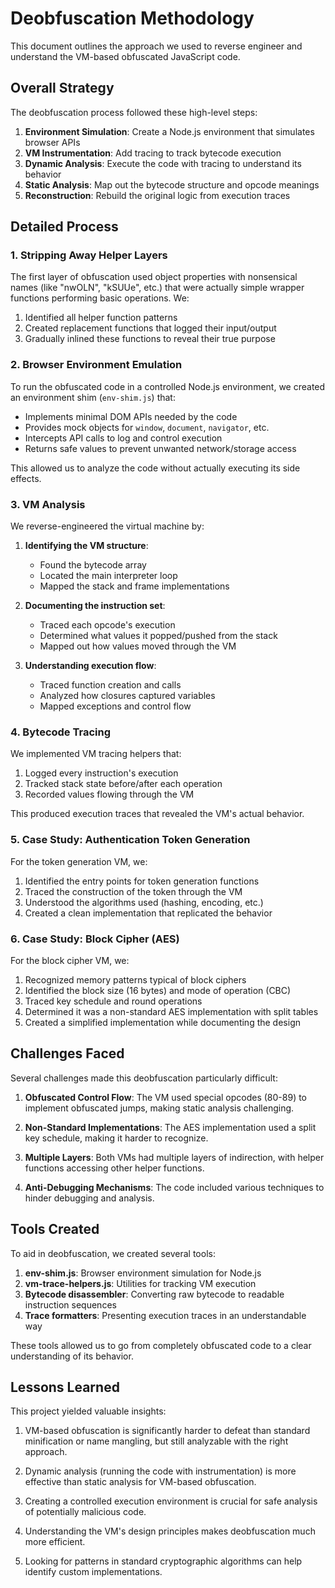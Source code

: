 # Deobfuscation Methodology

This document outlines the approach we used to reverse engineer and understand the VM-based obfuscated JavaScript code.

## Overall Strategy

The deobfuscation process followed these high-level steps:

1. **Environment Simulation**: Create a Node.js environment that simulates browser APIs
2. **VM Instrumentation**: Add tracing to track bytecode execution
3. **Dynamic Analysis**: Execute the code with tracing to understand its behavior
4. **Static Analysis**: Map out the bytecode structure and opcode meanings
5. **Reconstruction**: Rebuild the original logic from execution traces

## Detailed Process

### 1. Stripping Away Helper Layers

The first layer of obfuscation used object properties with nonsensical names (like "nwOLN", "kSUUe", etc.) that were actually simple wrapper functions performing basic operations. We:

1. Identified all helper function patterns
2. Created replacement functions that logged their input/output
3. Gradually inlined these functions to reveal their true purpose

### 2. Browser Environment Emulation

To run the obfuscated code in a controlled Node.js environment, we created an environment shim (`env-shim.js`) that:

- Implements minimal DOM APIs needed by the code
- Provides mock objects for `window`, `document`, `navigator`, etc.
- Intercepts API calls to log and control execution
- Returns safe values to prevent unwanted network/storage access

This allowed us to analyze the code without actually executing its side effects.

### 3. VM Analysis

We reverse-engineered the virtual machine by:

1. **Identifying the VM structure**:
   - Found the bytecode array
   - Located the main interpreter loop
   - Mapped the stack and frame implementations

2. **Documenting the instruction set**:
   - Traced each opcode's execution
   - Determined what values it popped/pushed from the stack
   - Mapped out how values moved through the VM

3. **Understanding execution flow**:
   - Traced function creation and calls
   - Analyzed how closures captured variables
   - Mapped exceptions and control flow

### 4. Bytecode Tracing

We implemented VM tracing helpers that:

1. Logged every instruction's execution
2. Tracked stack state before/after each operation
3. Recorded values flowing through the VM

This produced execution traces that revealed the VM's actual behavior.

### 5. Case Study: Authentication Token Generation

For the token generation VM, we:

1. Identified the entry points for token generation functions
2. Traced the construction of the token through the VM
3. Understood the algorithms used (hashing, encoding, etc.)
4. Created a clean implementation that replicated the behavior

### 6. Case Study: Block Cipher (AES)

For the block cipher VM, we:

1. Recognized memory patterns typical of block ciphers
2. Identified the block size (16 bytes) and mode of operation (CBC)
3. Traced key schedule and round operations
4. Determined it was a non-standard AES implementation with split tables
5. Created a simplified implementation while documenting the design

## Challenges Faced

Several challenges made this deobfuscation particularly difficult:

1. **Obfuscated Control Flow**: The VM used special opcodes (80-89) to implement obfuscated jumps, making static analysis challenging.

2. **Non-Standard Implementations**: The AES implementation used a split key schedule, making it harder to recognize.

3. **Multiple Layers**: Both VMs had multiple layers of indirection, with helper functions accessing other helper functions.

4. **Anti-Debugging Mechanisms**: The code included various techniques to hinder debugging and analysis.

## Tools Created

To aid in deobfuscation, we created several tools:

1. **env-shim.js**: Browser environment simulation for Node.js
2. **vm-trace-helpers.js**: Utilities for tracking VM execution
3. **Bytecode disassembler**: Converting raw bytecode to readable instruction sequences
4. **Trace formatters**: Presenting execution traces in an understandable way

These tools allowed us to go from completely obfuscated code to a clear understanding of its behavior.

## Lessons Learned

This project yielded valuable insights:

1. VM-based obfuscation is significantly harder to defeat than standard minification or name mangling, but still analyzable with the right approach.

2. Dynamic analysis (running the code with instrumentation) is more effective than static analysis for VM-based obfuscation.

3. Creating a controlled execution environment is crucial for safe analysis of potentially malicious code.

4. Understanding the VM's design principles makes deobfuscation much more efficient.

5. Looking for patterns in standard cryptographic algorithms can help identify custom implementations.